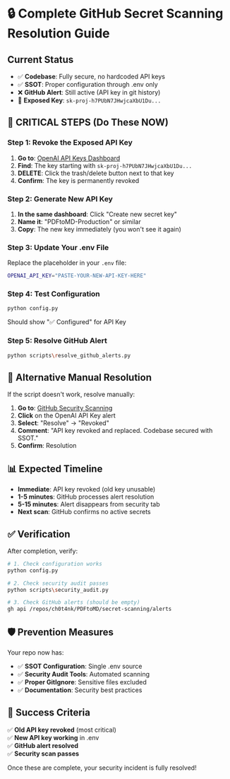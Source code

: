 # 🔒 Complete GitHub Secret Scanning Resolution Guide

## Current Status
- ✅ **Codebase**: Fully secure, no hardcoded API keys
- ✅ **SSOT**: Proper configuration through .env only  
- ❌ **GitHub Alert**: Still active (API key in git history)
- 🔑 **Exposed Key**: `sk-proj-h7PUbN7JHwjcaXbU1Du...`

## 🚨 CRITICAL STEPS (Do These NOW)

### Step 1: Revoke the Exposed API Key
1. **Go to**: [OpenAI API Keys Dashboard](https://platform.openai.com/account/api-keys)
2. **Find**: The key starting with `sk-proj-h7PUbN7JHwjcaXbU1Du...`
3. **DELETE**: Click the trash/delete button next to that key
4. **Confirm**: The key is permanently revoked

### Step 2: Generate New API Key
1. **In the same dashboard**: Click "Create new secret key"
2. **Name it**: "PDFtoMD-Production" or similar
3. **Copy**: The new key immediately (you won't see it again)

### Step 3: Update Your .env File
Replace the placeholder in your `.env` file:
```bash
OPENAI_API_KEY="PASTE-YOUR-NEW-API-KEY-HERE"
```

### Step 4: Test Configuration
```bash
python config.py
```
Should show "✅ Configured" for API Key

### Step 5: Resolve GitHub Alert
```bash
python scripts\resolve_github_alerts.py
```

## 🔄 Alternative Manual Resolution

If the script doesn't work, resolve manually:

1. **Go to**: [GitHub Security Scanning](https://github.com/ch0t4nk/PDFtoMD/security/secret-scanning)
2. **Click** on the OpenAI API Key alert
3. **Select**: "Resolve" → "Revoked"
4. **Comment**: "API key revoked and replaced. Codebase secured with SSOT."
5. **Confirm**: Resolution

## 📊 Expected Timeline

- **Immediate**: API key revoked (old key unusable)
- **1-5 minutes**: GitHub processes alert resolution  
- **5-15 minutes**: Alert disappears from security tab
- **Next scan**: GitHub confirms no active secrets

## ✅ Verification

After completion, verify:
```bash
# 1. Check configuration works
python config.py

# 2. Check security audit passes  
python scripts\security_audit.py

# 3. Check GitHub alerts (should be empty)
gh api /repos/ch0t4nk/PDFtoMD/secret-scanning/alerts
```

## 🛡️ Prevention Measures

Your repo now has:
- ✅ **SSOT Configuration**: Single .env source
- ✅ **Security Audit Tools**: Automated scanning
- ✅ **Proper GitIgnore**: Sensitive files excluded
- ✅ **Documentation**: Security best practices

## 🎯 Success Criteria

✅ **Old API key revoked** (most critical)  
✅ **New API key working** in .env  
✅ **GitHub alert resolved**  
✅ **Security scan passes**  

Once these are complete, your security incident is fully resolved!

